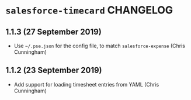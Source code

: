 # `salesforce-timecard` CHANGELOG

## 1.1.3 (27 September 2019)

-   Use `~/.pse.json` for the config file, to match `salesforce-expense` (Chris
    Cunningham)

## 1.1.2 (23 September 2019)

-   Add support for loading timesheet entries from YAML (Chris Cunningham)
